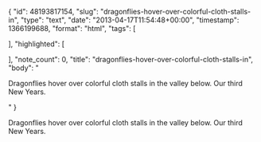 {
  "id": 48193817154,
  "slug": "dragonflies-hover-over-colorful-cloth-stalls-in",
  "type": "text",
  "date": "2013-04-17T11:54:48+00:00",
  "timestamp": 1366199688,
  "format": "html",
  "tags": [

  ],
  "highlighted": [

  ],
  "note_count": 0,
  "title": "dragonflies-hover-over-colorful-cloth-stalls-in",
  "body": "<p>Dragonflies hover over colorful cloth stalls in the valley below. Our third New Years.</p>"
}

<p>Dragonflies hover over colorful cloth stalls in the valley below. Our third New Years.</p>